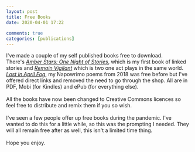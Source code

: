 ```yaml
---  
layout: post  
title: Free Books  
date: 2020-04-01 17:22  
  
comments: true  
categories: [publications]  
---  
```


<p>I've made a couple of my self published books free to download.<br />There's <em><a href="/amberstars/">Amber Stars: One Night of Stories</a></em>, which is my first book of linked stories and <em><a href="/remainvigilant/">Remain Vigilant</a></em> which is two one act plays in the same world. <em><a href="/aprilfog/">Lost in April Fog</a></em>, my Napowrimo poems from 2018 was free before but I've offered direct links and removed the need to go through the shop. All are in PDF, Mobi (for Kindles) and ePub (for everything else).<br /><br />All the books have now been changed to Creative Commons licences so feel free to distribute and remix them if you so wish.<br /><br />I've seen a few people offer up free books during the pandemic. I've wanted to do this for a little while, so this was the prompting I needed. They will all remain free after as well, this isn't a limited time thing.<br /><br />Hope you enjoy.</p>  
